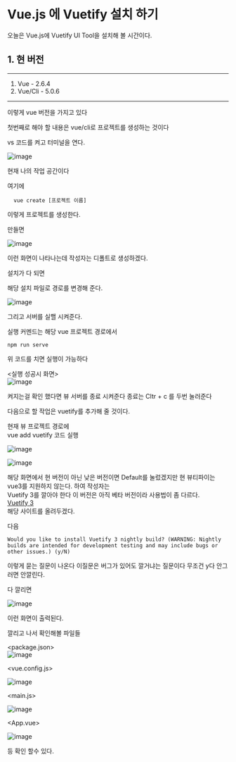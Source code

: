 # Vue.js 에 Vuetify 설치 하기

오늘은 Vue.js에 Vuetify UI Tool을 설치해 볼 시간이다.

## 1. 현 버전
------------------
1. Vue - 2.6.4
2. Vue/Cli - 5.0.6

-------
이렇게 vue 버전을 가지고 있다

첫번째로 해야 할 내용은
vue/cli로 프로젝트를 생성하는 것이다

vs 코드를 켜고 터미널을 연다.

![image](https://user-images.githubusercontent.com/85658845/175459840-8e24eed5-500b-4b9d-be2d-70790ca19e38.png)

현재 나의 작업 공간이다

여기에 

```
  vue create [프로젝트 이름]
```
이렇게 프로젝트를 생성한다.

만들면 

![image](https://user-images.githubusercontent.com/85658845/175460008-534cd8ce-c89d-4e7a-a2c6-e13a20edbaa8.png)

이런 화면이 나타나는데 작성자는 디폴트로 생성하겠다.

설치가 다 되면 

해당 설치 파일로 경로를 변경해 준다.

![image](https://user-images.githubusercontent.com/85658845/175460214-7a21263d-0703-45c4-b768-dd2a3a77b5d4.png)

그리고 서버를 실핼 시켜준다.

실행 커멘드는 해당 vue 프로젝트 경로에서
```
npm run serve
```
위 코드를 치면 실행이 가능하다

<실행 성공시 화면><br>
![image](https://user-images.githubusercontent.com/85658845/175460350-8276ae10-2922-4649-ad99-031856672593.png)

켜지는걸 확인 했다면 뷰 서버를 종료 시켜준다 종료는 Cltr + c 를 두번 눌러준다

다음으로 할 작업은 vuetify를 추가해 줄 것이다.

현재 뷰 프로젝트 경로에    
vue add vuetify 코드 실행   

![image](https://user-images.githubusercontent.com/85658845/175460611-7ac1a853-f091-4b79-a09f-cc7c1dee613c.png)


![image](https://user-images.githubusercontent.com/85658845/175460631-072c521b-76e8-4257-91e0-46b39ee47d22.png)

해당 화면에서 현 버전이 아닌 낮은 버전이면 Default를 눌렀겠지만 현 뷰티파이는 vue3를 지원하지 않는다. 하여 작성자는   
Vuetify 3를 깔아야 한다 이 버전은 아직 베타 버전이라 사용법이 좀 다르다.   
[Vuetify 3](https://next.vuetifyjs.com/en/getting-started/installation/)   
해당 사이트를 올려두겠다.

다음 
```
Would you like to install Vuetify 3 nightly build? (WARNING: Nightly builds are intended for development testing and may include bugs or other issues.) (y/N) 
```
이렇게 묻는 질문이 나온다 이질문은 버그가 있어도 깔거냐는 질문이다 무조건 y다 안그러면 안깔린다.

다 깔리면

![image](https://user-images.githubusercontent.com/85658845/175460972-bbc4187e-06d5-405b-bdff-214b54cd0d02.png)

이런 화면이 출력된다.

깔리고 나서 확인해볼 파일들

<package.json>   
![image](https://user-images.githubusercontent.com/85658845/175461166-986e88f1-69c7-452d-b82a-a503a7c205ca.png)

<vue.config.js>

![image](https://user-images.githubusercontent.com/85658845/175461220-ed6826ec-e3e1-4d02-a346-38735c8a2bab.png)

<main.js>

![image](https://user-images.githubusercontent.com/85658845/175461253-cf8e5005-794f-470e-860b-5272c2aca2be.png)

<App.vue>

![image](https://user-images.githubusercontent.com/85658845/175461280-7f73a1a5-4456-45cb-a9ee-afe7b1aa7200.png)

등 확인 할수 있다.


